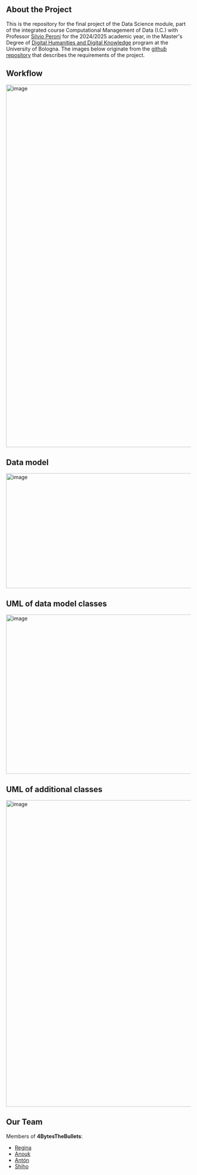 ## About the Project
This is the repository for the final project of the Data Science module, part of the integrated course Computational Management of Data (I.C.) with Professor [Silvio Peroni](https://www.unibo.it/sitoweb/silvio.peroni/en) for the 2024/2025 academic year, in the Master's Degree of [Digital Humanities and Digital Knowledge](https://corsi.unibo.it/2cycle/DigitalHumanitiesKnowledge) program at the University of Bologna. The images below originate from the [github repository](https://github.com/comp-data/2024-2025/tree/main/docs/project) that describes the requirements of the project.

## Workflow
<img width="2272" height="988" alt="image" src="https://github.com/user-attachments/assets/10d4c6de-4421-4b38-baa6-9ec4b5212e1b" />

## Data model
<img width="818" height="313" alt="image" src="https://github.com/user-attachments/assets/93e6a44e-af4e-47f9-8f28-00d240e7cec8" />

## UML of data model classes
<img width="831" height="434" alt="image" src="https://github.com/user-attachments/assets/9282ca7d-7803-4474-9d93-55624ce03070" />

## UML of additional classes
<img width="1029" height="835" alt="image" src="https://github.com/user-attachments/assets/c666a8d2-c614-44a6-8054-dad20e8081fa" />

## Our Team
Members of **4BytesTheBullets**:
* [Regina](https://github.com/ValkyrieCain9)
* [Anouk](https://github.com/digitalctrlv)
* [Antón](https://github.com/Ant-On-03)
* [Shiho](https://github.com/shiho1000)
